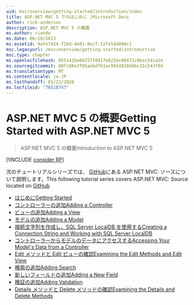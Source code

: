 ```yaml
---
uid: mvc/overview/getting-started/introduction/index
title: ASP.NET MVC 5 でのはじめに |Microsoft Docs
author: rick-anderson
description: ASP.NET MVC 5 の概要
ms.author: riande
ms.date: 06/10/2013
ms.assetid: 9afe7454-f1bd-4e81-8ecf-12fe54d080c1
msc.legacyurl: /mvc/overview/getting-started/introduction
msc.type: chapter
ms.openlocfilehash: 055142be60257f0917eb22bc08471c0bec54ca2e
ms.sourcegitcommit: 88fc80e3f65aebdf61ec9414810ddbc31c543f04
ms.translationtype: MT
ms.contentlocale: ja-JP
ms.lasthandoff: 01/22/2020
ms.locfileid: "76518747"
---
```

# <a name="getting-started-with-aspnet-mvc-5"></a><span data-ttu-id="2c453-103">ASP.NET MVC 5 の概要</span><span class="sxs-lookup"><span data-stu-id="2c453-103">Getting Started with ASP.NET MVC 5</span></span>

> <span data-ttu-id="2c453-104">ASP.NET MVC 5 の概要</span><span class="sxs-lookup"><span data-stu-id="2c453-104">Introduction to ASP.NET MVC 5</span></span>

[!INCLUDE [consider RP](../../../../includes/razor.md)]

<span data-ttu-id="2c453-105">次のチュートリアルシリーズでは、 [GitHub](https://github.com/aspnet/AspNetDocs/tree/master/aspnet/mvc/overview/getting-started/introduction/sample/MvcMovie/MvcMovie)にある ASP.NET MVC: ソースについて説明します。</span><span class="sxs-lookup"><span data-stu-id="2c453-105">This following tutorial series covers ASP.NET MVC: Source located on [GitHub](https://github.com/aspnet/AspNetDocs/tree/master/aspnet/mvc/overview/getting-started/introduction/sample/MvcMovie/MvcMovie)</span></span>

- [<span data-ttu-id="2c453-106">はじめに</span><span class="sxs-lookup"><span data-stu-id="2c453-106">Getting Started</span></span>](getting-started.md)
- [<span data-ttu-id="2c453-107">コントローラーの追加</span><span class="sxs-lookup"><span data-stu-id="2c453-107">Adding a Controller</span></span>](adding-a-controller.md)
- [<span data-ttu-id="2c453-108">ビューの追加</span><span class="sxs-lookup"><span data-stu-id="2c453-108">Adding a View</span></span>](adding-a-view.md)
- [<span data-ttu-id="2c453-109">モデルの追加</span><span class="sxs-lookup"><span data-stu-id="2c453-109">Adding a Model</span></span>](adding-a-model.md)
- [<span data-ttu-id="2c453-110">接続文字列を作成し、SQL Server LocalDB を使用する</span><span class="sxs-lookup"><span data-stu-id="2c453-110">Creating a Connection String and Working with SQL Server LocalDB</span></span>](creating-a-connection-string.md)
- [<span data-ttu-id="2c453-111">コントローラーからモデルのデータにアクセスする</span><span class="sxs-lookup"><span data-stu-id="2c453-111">Accessing Your Model's Data from a Controller</span></span>](accessing-your-models-data-from-a-controller.md)
- [<span data-ttu-id="2c453-112">Edit メソッドと Edit ビューの確認</span><span class="sxs-lookup"><span data-stu-id="2c453-112">Examining the Edit Methods and Edit View</span></span>](examining-the-edit-methods-and-edit-view.md)
- [<span data-ttu-id="2c453-113">検索の追加</span><span class="sxs-lookup"><span data-stu-id="2c453-113">Adding Search</span></span>](adding-search.md)
- [<span data-ttu-id="2c453-114">新しいフィールドの追加</span><span class="sxs-lookup"><span data-stu-id="2c453-114">Adding a New Field</span></span>](adding-a-new-field.md)
- [<span data-ttu-id="2c453-115">検証の追加</span><span class="sxs-lookup"><span data-stu-id="2c453-115">Adding Validation</span></span>](adding-validation.md)
- [<span data-ttu-id="2c453-116">Details メソッドと Delete メソッドの確認</span><span class="sxs-lookup"><span data-stu-id="2c453-116">Examining the Details and Delete Methods</span></span>](examining-the-details-and-delete-methods.md)

